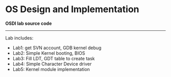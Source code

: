 OS Design and Implementation
============================

**OSDI lab source code**

-----------

Lab includes:

- Lab1: get SVN account, GDB kernel debug
- Lab2: Simple Kernel booting, BIOS
- Lab3: Fill LDT, GDT table to create task
- Lab4: Simple Character Device driver
- Lab5: Kernel module implementation


